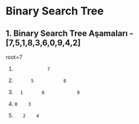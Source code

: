 # Binary Search Tree

## 1. Binary Search Tree Aşamaları - [7,5,1,8,3,6,0,9,4,2]
root=7
1.                 7
2.           5           8
3.       1       6            9
4.     0    3
5.        2    4